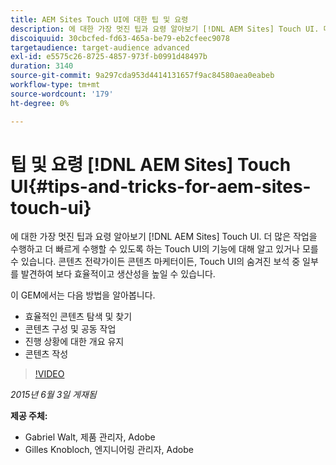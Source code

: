 ```yaml
---
title: AEM Sites Touch UI에 대한 팁 및 요령
description: 에 대한 가장 멋진 팁과 요령 알아보기 [!DNL AEM Sites] Touch UI. 더 많은 작업을 수행하고 더 빠르게 수행할 수 있도록 하는 Touch UI의 기능에 대해 알고 있거나 모를 수 있습니다. 콘텐츠 전략가이든 콘텐츠 마케터이든, Touch UI의 숨겨진 보석 중 일부를 발견하여 보다 효율적이고 생산성을 높일 수 있습니다.
discoiquuid: 30cbcfed-fd63-465a-be79-eb2cfeec9078
targetaudience: target-audience advanced
exl-id: e5575c26-8725-4857-973f-b0991d48497b
duration: 3140
source-git-commit: 9a297cda953d4414131657f9ac84580aea0eabeb
workflow-type: tm+mt
source-wordcount: '179'
ht-degree: 0%

---
```


# 팁 및 요령 [!DNL AEM Sites] Touch UI{#tips-and-tricks-for-aem-sites-touch-ui}

에 대한 가장 멋진 팁과 요령 알아보기 [!DNL AEM Sites] Touch UI. 더 많은 작업을 수행하고 더 빠르게 수행할 수 있도록 하는 Touch UI의 기능에 대해 알고 있거나 모를 수 있습니다. 콘텐츠 전략가이든 콘텐츠 마케터이든, Touch UI의 숨겨진 보석 중 일부를 발견하여 보다 효율적이고 생산성을 높일 수 있습니다.

이 GEM에서는 다음 방법을 알아봅니다.

* 효율적인 콘텐츠 탐색 및 찾기
* 콘텐츠 구성 및 공동 작업
* 진행 상황에 대한 개요 유지
* 콘텐츠 작성

>[!VIDEO](https://video.tv.adobe.com/v/19377/?quality=9)

*2015년 6월 3일 게재됨*

**제공 주체:**

* Gabriel Walt, 제품 관리자, Adobe
* Gilles Knobloch, 엔지니어링 관리자, Adobe

<!--
[Get back to the Overview](https://helpx.adobe.com/experience-manager/kt/eseminars/gems/aem-index.html)
-->

